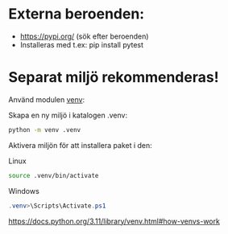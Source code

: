 # Externa beroenden:

- https://pypi.org/ (sök efter beroenden)
- Installeras med t.ex: pip install pytest

# Separat miljö rekommenderas!

Använd modulen [venv][1]:

Skapa en ny miljö i katalogen .venv:

```bash
python -m venv .venv
```

Aktivera miljön för att installera paket i den:

Linux
```bash
source .venv/bin/activate
```
Windows
```powershell
.venv>\Scripts\Activate.ps1
```

https://docs.python.org/3.11/library/venv.html#how-venvs-work


[1]: https://docs.python.org/3.11/library/venv.html
